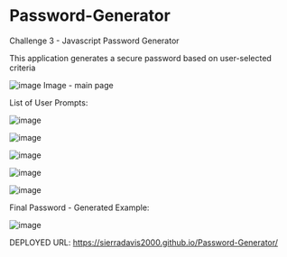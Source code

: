 # Password-Generator
Challenge 3 - Javascript Password Generator

This application generates a secure password based on user-selected criteria

![image](https://user-images.githubusercontent.com/99284604/158046493-7a633443-e798-4014-bbd9-e4de41980e3f.png)
Image - main page

List of User Prompts: 

![image](https://user-images.githubusercontent.com/99284604/158046518-fa877e41-8143-4caa-9d59-c32038e61358.png)

![image](https://user-images.githubusercontent.com/99284604/158046529-d014cf05-ca80-4f11-8c08-f57ba4407f6c.png)

![image](https://user-images.githubusercontent.com/99284604/158046542-51a4470d-cdb2-4290-a82e-9907ae289f77.png)

![image](https://user-images.githubusercontent.com/99284604/158046549-30346aa8-5e35-45db-bc8b-01f4b4730cff.png)

![image](https://user-images.githubusercontent.com/99284604/158046555-6eb1979d-154b-4221-ab8b-cf4d055caf4a.png)

Final Password - Generated Example: 

![image](https://user-images.githubusercontent.com/99284604/158046572-848db9e9-b989-4d2b-b2ed-67b82b974260.png)

DEPLOYED URL: https://sierradavis2000.github.io/Password-Generator/

